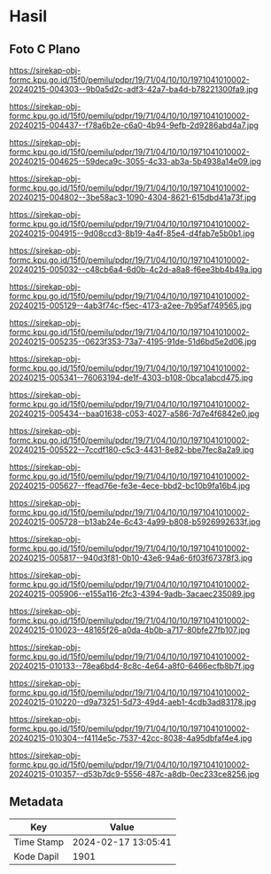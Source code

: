 # Hasil

## Foto C Plano

https://sirekap-obj-formc.kpu.go.id/15f0/pemilu/pdpr/19/71/04/10/10/1971041010002-20240215-004303--9b0a5d2c-adf3-42a7-ba4d-b78221300fa9.jpg

https://sirekap-obj-formc.kpu.go.id/15f0/pemilu/pdpr/19/71/04/10/10/1971041010002-20240215-004437--f78a6b2e-c6a0-4b94-9efb-2d9286abd4a7.jpg

https://sirekap-obj-formc.kpu.go.id/15f0/pemilu/pdpr/19/71/04/10/10/1971041010002-20240215-004625--59deca9c-3055-4c33-ab3a-5b4938a14e09.jpg

https://sirekap-obj-formc.kpu.go.id/15f0/pemilu/pdpr/19/71/04/10/10/1971041010002-20240215-004802--3be58ac3-1090-4304-8621-615dbd41a73f.jpg

https://sirekap-obj-formc.kpu.go.id/15f0/pemilu/pdpr/19/71/04/10/10/1971041010002-20240215-004915--9d08ccd3-8b19-4a4f-85e4-d4fab7e5b0b1.jpg

https://sirekap-obj-formc.kpu.go.id/15f0/pemilu/pdpr/19/71/04/10/10/1971041010002-20240215-005032--c48cb6a4-6d0b-4c2d-a8a8-f6ee3bb4b49a.jpg

https://sirekap-obj-formc.kpu.go.id/15f0/pemilu/pdpr/19/71/04/10/10/1971041010002-20240215-005129--4ab3f74c-f5ec-4173-a2ee-7b95af749565.jpg

https://sirekap-obj-formc.kpu.go.id/15f0/pemilu/pdpr/19/71/04/10/10/1971041010002-20240215-005235--0623f353-73a7-4195-91de-51d6bd5e2d06.jpg

https://sirekap-obj-formc.kpu.go.id/15f0/pemilu/pdpr/19/71/04/10/10/1971041010002-20240215-005341--76063194-de1f-4303-b108-0bca1abcd475.jpg

https://sirekap-obj-formc.kpu.go.id/15f0/pemilu/pdpr/19/71/04/10/10/1971041010002-20240215-005434--baa01638-c053-4027-a586-7d7e4f6842e0.jpg

https://sirekap-obj-formc.kpu.go.id/15f0/pemilu/pdpr/19/71/04/10/10/1971041010002-20240215-005522--7ccdf180-c5c3-4431-8e82-bbe7fec8a2a9.jpg

https://sirekap-obj-formc.kpu.go.id/15f0/pemilu/pdpr/19/71/04/10/10/1971041010002-20240215-005627--ffead76e-fe3e-4ece-bbd2-bc10b9fa16b4.jpg

https://sirekap-obj-formc.kpu.go.id/15f0/pemilu/pdpr/19/71/04/10/10/1971041010002-20240215-005728--b13ab24e-6c43-4a99-b808-b5926992633f.jpg

https://sirekap-obj-formc.kpu.go.id/15f0/pemilu/pdpr/19/71/04/10/10/1971041010002-20240215-005817--940d3f81-0b10-43e6-94a6-6f03f67378f3.jpg

https://sirekap-obj-formc.kpu.go.id/15f0/pemilu/pdpr/19/71/04/10/10/1971041010002-20240215-005906--e155a116-2fc3-4394-9adb-3acaec235089.jpg

https://sirekap-obj-formc.kpu.go.id/15f0/pemilu/pdpr/19/71/04/10/10/1971041010002-20240215-010023--48165f26-a0da-4b0b-a717-80bfe27fb107.jpg

https://sirekap-obj-formc.kpu.go.id/15f0/pemilu/pdpr/19/71/04/10/10/1971041010002-20240215-010133--78ea6bd4-8c8c-4e64-a8f0-6466ecfb8b7f.jpg

https://sirekap-obj-formc.kpu.go.id/15f0/pemilu/pdpr/19/71/04/10/10/1971041010002-20240215-010220--d9a73251-5d73-49d4-aeb1-4cdb3ad83178.jpg

https://sirekap-obj-formc.kpu.go.id/15f0/pemilu/pdpr/19/71/04/10/10/1971041010002-20240215-010304--f4114e5c-7537-42cc-8038-4a95dbfaf4e4.jpg

https://sirekap-obj-formc.kpu.go.id/15f0/pemilu/pdpr/19/71/04/10/10/1971041010002-20240215-010357--d53b7dc9-5556-487c-a8db-0ec233ce8256.jpg


## Metadata

| Key        | Value               |
| ---------- | ------------------- |
| Time Stamp | 2024-02-17 13:05:41 |
| Kode Dapil | 1901                |



